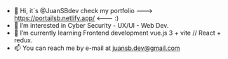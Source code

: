 - 👋 Hi, it´s @JuanSBdev check my portfolio ---> https://portajlsb.netlify.app/  <--- :)
- 👀 I’m interested in Cyber Security - UX/UI - Web Dev.
- 🌱 I’m currently learning Frontend development  vue.js 3 + vite // React + redux.
- 📫 You can reach me by e-mail at juansb.dev@gmail.com

<!---
JuanSBdev/JuanSBdev is a ✨ special ✨ repository because its `README.md` (this file) appears on your GitHub profile.
You can click the Preview link to take a look at your changes.
--->

